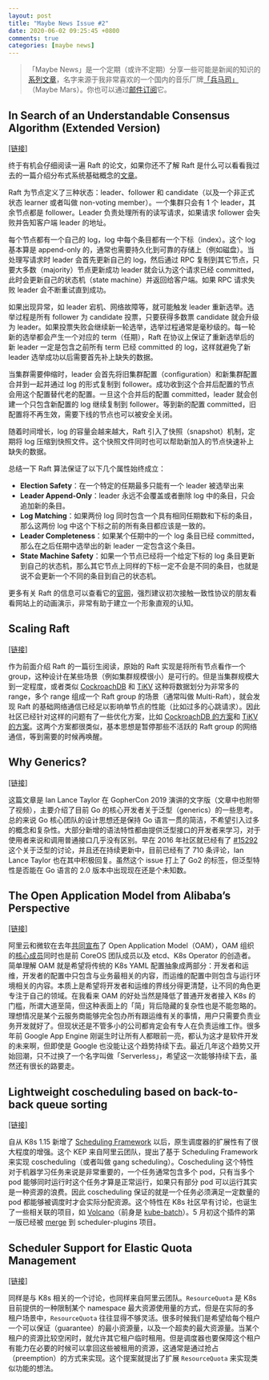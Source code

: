 ```yaml
---
layout: post
title: "Maybe News Issue #2"
date: 2020-06-02 09:25:45 +0800
comments: true
categories: [maybe news]
---
```


> 「Maybe News」是一个定期（或许不定期）分享一些可能是新闻的知识的[系列文章](/categories/maybe-news/)，名字来源于我非常喜欢的一个国内的音乐厂牌[「兵马司」](https://en.wikipedia.org/wiki/Maybe_Mars)（Maybe Mars）。你也可以通过[邮件订阅](https://maybe.news)它。

<!-- more -->

## In Search of an Understandable Consensus Algorithm (Extended Version)

[[链接]](https://raft.github.io/raft.pdf)

终于有机会仔细阅读一遍 Raft 的论文，如果你还不了解 Raft 是什么可以看看我过去的一篇介绍分布式系统基础概念的[文章](https://blog.xiaogaozi.org/2020/05/25/how-to-design-a-distributed-index-framework-part-5/)。

Raft 为节点定义了三种状态：leader、follower 和 candidate（以及一个非正式状态 learner 或者叫做 non-voting member）。一个集群只会有 1 个 leader，其余节点都是 follower。Leader 负责处理所有的读写请求，如果请求 follower 会失败并告知客户端 leader 的地址。

每个节点都有一个自己的 log，log 中每个条目都有一个下标（index）。这个 log 基本算是 append-only 的，通常也需要持久化到可靠的存储上（例如磁盘）。当处理写请求时 leader 会首先更新自己的 log，然后通过 RPC 复制到其它节点，只要大多数（majority）节点更新成功 leader 就会认为这个请求已经 committed，此时会更新自己的状态机（state machine）并返回给客户端。如果 RPC 请求失败 leader 会不断重试直到成功。

如果出现异常，如 leader 宕机、网络故障等，就可能触发 leader 重新选举。选举过程是所有 follower 为 candidate 投票，只要获得多数票 candidate 就会升级为 leader。如果投票失败会继续新一轮选举，选举过程通常是毫秒级的。每一轮新的选举都会产生一个对应的 term（任期），Raft 在协议上保证了重新选举后的新 leader 一定是包含之前所有 term 已经 committed 的 log，这样就避免了新 leader 选举成功以后需要首先补上缺失的数据。

当集群需要伸缩时，leader 会首先将旧集群配置（configuration）和新集群配置合并到一起并通过 log 的形式复制到 follower。成功收到这个合并后配置的节点会用这个配置替代老的配置。一旦这个合并后的配置 committed，leader 就会创建一个只包含新配置的 log 继续复制到 follower。等到新的配置 committed，旧配置将不再生效，需要下线的节点也可以被安全关闭。

随着时间增长，log 的容量会越来越大，Raft 引入了快照（snapshot）机制，定期将 log 压缩到快照文件。这个快照文件同时也可以帮助新加入的节点快速补上缺失的数据。

总结一下 Raft 算法保证了以下几个属性始终成立：

- **Election Safety**：在一个特定的任期最多只能有一个 leader 被选举出来
- **Leader Append-Only**：leader 永远不会覆盖或者删除 log 中的条目，只会追加新的条目。
- **Log Matching**：如果两份 log 同时包含一个具有相同任期数和下标的条目，那么这两份 log 中这个下标之前的所有条目都应该是一致的。
- **Leader Completeness**：如果某个任期中的一个 log 条目已经 committed，那么在之后任期中选举出的新 leader 一定包含这个条目。
- **State Machine Safety**：如果一个节点已经将一个给定下标的 log 条目更新到自己的状态机，那么其它节点上同样的下标一定不会是不同的条目，也就是说不会更新一个不同的条目到自己的状态机。

更多有关 Raft 的信息可以查看它的[官网](https://raft.github.io)，强烈建议初次接触一致性协议的朋友看看网站上的动画演示，非常有助于建立一个形象直观的认知。

## Scaling Raft

[[链接]](https://www.cockroachlabs.com/blog/scaling-raft)

作为前面介绍 Raft 的一篇衍生阅读，原始的 Raft 实现是将所有节点看作一个 group，这种设计在某些场景（例如集群规模很小）是可行的。但是当集群规模大到一定程度，或者类似 [CockroachDB](https://github.com/cockroachdb/cockroach) 和 [TiKV](https://github.com/tikv/tikv) 这种将数据划分为非常多的 range，多个 range 组成一个 Raft group 的场景（通常叫做 Multi-Raft），就会发现 Raft 的基础网络通信已经足以影响单节点的性能（比如过多的心跳请求）。因此社区已经针对这样的问题有了一些优化方案，比如 [CockroachDB 的方案](https://github.com/cockroachdb/cockroach/issues/357)和 [TiKV 的方案](https://github.com/tikv/tikv/pull/4591)。这两个方案都很类似，基本思想是暂停那些不活跃的 Raft group 的网络通信，等到需要的时候再唤醒。

## Why Generics?

[[链接]](https://blog.golang.org/why-generics)

这篇文章是 Ian Lance Taylor 在 GopherCon 2019 演讲的文字版（文章中也附带了视频），主要介绍了目前 Go 的核心开发者关于泛型（generics）的一些思考。总的来说 Go 核心团队的设计思想还是保持 Go 语言一贯的简洁，不希望引入过多的概念和复杂性。大部分新增的语法特性都由提供泛型接口的开发者来学习，对于使用者来说和调用普通接口几乎没有区别。早在 2016 年社区就已经有了 [#15292](https://github.com/golang/go/issues/15292) 这个关于泛型的讨论，并且还在持续更新中，目前已经有了 710 条评论，Ian Lance Taylor 也在其中积极回复。虽然这个 issue 打上了 Go2 的标签，但泛型特性是否能在 Go 语言的 2.0 版本中出现现在还是个未知数。

## The Open Application Model from Alibaba’s Perspective

[[链接]](https://www.infoq.com/articles/oam-alibaba)

阿里云和微软在去年[共同宣布](https://cloudblogs.microsoft.com/opensource/2019/10/16/announcing-open-application-model)了 Open Application Model（OAM），OAM 组织的[核心成员](https://github.com/orgs/oam-dev/people)同时也是前 CoreOS 团队成员以及 etcd、K8s Operator 的创造者。简单理解 OAM 就是希望将传统的 K8s YAML 配置抽象成两部分：开发者和运维，开发者的配置中只包含与业务最相关的内容，而运维的配置中则包含与运行环境相关的内容。本质上是希望将开发者和运维的界线分得更清楚，让不同的角色更专注于自己的领域。在我看来 OAM 的好处当然是降低了普通开发者接入 K8s 的门槛，所谓大道至简，但这种表面上的「简」背后隐藏的复杂性也是不能忽略的。理想情况是某个云服务商能够完全包办所有跟运维有关的事情，用户只需要负责业务开发就好了。但现状还是不管多小的公司都肯定会有专人在负责运维工作。很多年前 Google App Engine 刚诞生时让所有人都眼前一亮，都认为这才是软件开发的未来啊，但即使是 Google 也没能让这个趋势持续下去。最近几年这个趋势又开始回潮，只不过换了一个名字叫做「Serverless」，希望这一次能够持续下去，虽然还有很长的路要走。

## Lightweight coscheduling based on back-to-back queue sorting

[[链接]](https://github.com/kubernetes-sigs/scheduler-plugins/blob/master/kep/20200116-lightweight-coscheduling-based-on-back-to-back-queue-sorting.md)

自从 K8s 1.15 新增了 [Scheduling Framework](https://kubernetes.io/docs/concepts/scheduling-eviction/scheduling-framework) 以后，原生调度器的扩展性有了很大程度的增强。这个 KEP 来自阿里云团队，提出了基于 Scheduling Framework 来实现 coscheduling（或者叫做 gang scheduling）。Coscheduling 这个特性对于机器学习任务来说是非常重要的，一个任务通常包含多个 pod，只有当多个 pod 能够同时运行时这个任务才算是正常运行，如果只有部分 pod 可以运行其实是一种资源的浪费。因此 coscheduling 保证的就是一个任务必须满足一定数量的 pod 都能够被调度时才会实际分配资源。这个特性在 K8s 社区早有讨论，也诞生了一些相关联的项目，如 [Volcano](https://volcano.sh)（前身是 [kube-batch](https://github.com/kubernetes-sigs/kube-batch)）。5 月初这个插件的第一版已经被 [merge](https://github.com/kubernetes-sigs/scheduler-plugins/pull/4) 到 scheduler-plugins 项目。

## Scheduler Support for Elastic Quota Management

[[链接]](https://docs.google.com/document/d/1ViujTXLP1XX3WKYUTk6u5LTdJ1sX-tVIw9_t9_mLpIc/edit?usp=sharing)

同样是与 K8s 相关的一个讨论，也同样来自阿里云团队。`ResourceQuota` 是 K8s 目前提供的一种限制某个 namespace 最大资源使用量的方式，但是在实际的多租户场景中，`ResourceQuota` 往往显得不够灵活。很多时候我们是希望给每个租户一个可以保证（guarantee）的最小资源量，以及一个超卖的最大资源量。当某个租户的资源比较空闲时，就允许其它租户临时租用。但是调度器也要保障这个租户有能力在必要的时候可以拿回这些被租用的资源，这通常是通过抢占（preemption）的方式来实现。这个提案就提出了扩展 `ResourceQuota` 来实现类似功能的想法。
